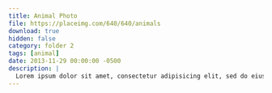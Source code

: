 ```yaml
---
title: Animal Photo
file: https://placeimg.com/640/640/animals
download: true
hidden: false
category: folder 2
tags: [animal]
date: 2013-11-29 00:00:00 -0500
description: |
  Lorem ipsum dolor sit amet, consectetur adipisicing elit, sed do eiusmod tempor incididunt ut labore et dolore magna aliqua. Ut enim ad minim veniam, quis nostrud exercitation ullamco laboris nisi ut aliquip ex ea commodo consequat. Duis aute irure dolor in reprehenderit in voluptate velit esse cillum dolore eu fugiat nulla pariatur. Excepteur sint occaecat cupidatat non proident, sunt in culpa qui officia deserunt mollit anim id est laborum.
---
```

